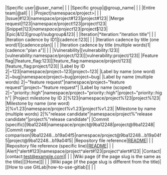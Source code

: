 |Specific user|@user_name| | |
|Specific group|@group_name| | |
|Entire team|@all| | |
|Project|namespace/project>| | |
|Issue|#123|namespace/project#123|project#123|
|Merge request|!123|namespace/project!123|project!123|
|Snippet|$123|namespace/project$123|project$123|
|Epic|&123|group1/subgroup&123| |
|Iteration|*iteration:"iteration title"| | |
|Iteration cadence by ID1|[cadence:123]| | |
|Iteration cadence by title (one word)1|[cadence:plan]| | |
|Iteration cadence by title (multiple words)1|[cadence:"plan a"]| | |
|Vulnerability|[vulnerability:123]|[vulnerability:namespace/project/123]|[vulnerability:project/123]|
|Feature flag|[feature_flag:123]|[feature_flag:namespace/project/123]|[feature_flag:project/123]|
|Label by ID 2|~123|namespace/project~123|project~123|
|Label by name (one word) 2|~bug|namespace/project~bug|project~bug|
|Label by name (multiple words) 2|~"feature request"|namespace/project~"feature request"|project~"feature request"|
|Label by name (scoped) 2|~"priority::high"|namespace/project~"priority::high"|project~"priority::high"|
|Project milestone by ID 2|%123|namespace/project%123|project%123|
|Milestone by name (one word) 2|%v1.23|namespace/project%v1.23|project%v1.23|
|Milestone by name (multiple words) 2|%"release candidate"|namespace/project%"release candidate"|project%"release candidate"|
|Commit (specific)|9ba12248|namespace/project@9ba12248|project@9ba12248|
|Commit range comparison|9ba12248...b19a04f5|namespace/project@9ba12248...b19a04f5|project@9ba12248...b19a04f5|
|Repository file reference|[README](doc/README.md)| | |
|Repository file reference (specific line)|[README](doc/README.md#L13)| | |
|Alert|^alert#123|namespace/project^alert#123|project^alert#123|
|Contact|[contact:test@example.com]| | |
|Wiki page (if the page slug is the same as the title)|[[Home]]| | |
|Wiki page (if the page slug is different from the title)|[[How to use GitLab\|how-to-use-gitlab]]| | |